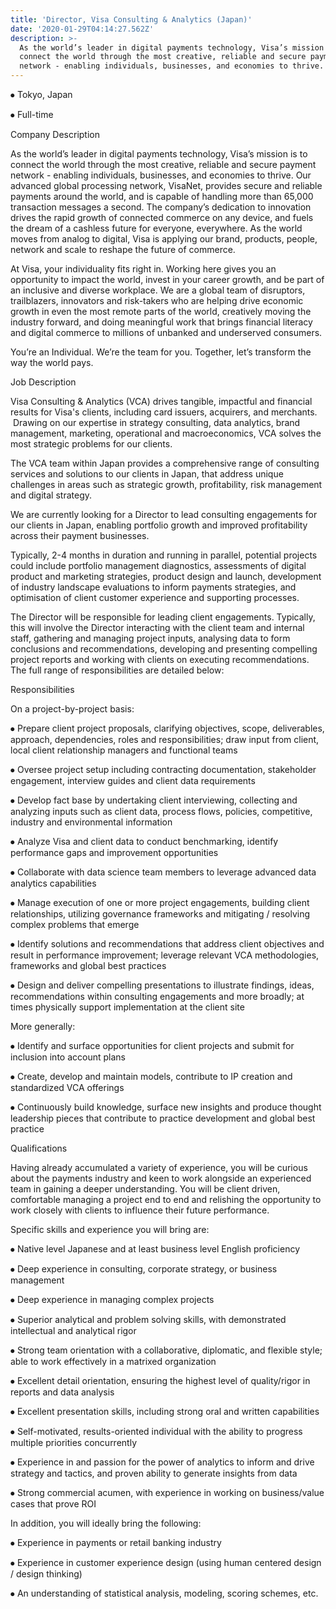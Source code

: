 ```yaml
---
title: 'Director, Visa Consulting & Analytics (Japan)'
date: '2020-01-29T04:14:27.562Z'
description: >-
  As the world’s leader in digital payments technology, Visa’s mission is to
  connect the world through the most creative, reliable and secure payment
  network - enabling individuals, businesses, and economies to thrive. 
---
```


⦁	Tokyo, Japan

⦁	Full-time

Company Description

As the world’s leader in digital payments technology, Visa’s mission is to connect the world through the most creative, reliable and secure payment network - enabling individuals, businesses, and economies to thrive. Our advanced global processing network, VisaNet, provides secure and reliable payments around the world, and is capable of handling more than 65,000 transaction messages a second. The company’s dedication to innovation drives the rapid growth of connected commerce on any device, and fuels the dream of a cashless future for everyone, everywhere. As the world moves from analog to digital, Visa is applying our brand, products, people, network and scale to reshape the future of commerce.

At Visa, your individuality fits right in. Working here gives you an opportunity to impact the world, invest in your career growth, and be part of an inclusive and diverse workplace. We are a global team of disruptors, trailblazers, innovators and risk-takers who are helping drive economic growth in even the most remote parts of the world, creatively moving the industry forward, and doing meaningful work that brings financial literacy and digital commerce to millions of unbanked and underserved consumers.

You’re an Individual. We’re the team for you. Together, let’s transform the way the world pays.

Job Description

Visa Consulting & Analytics (VCA) drives tangible, impactful and financial results for Visa's clients, including card issuers, acquirers, and merchants.  Drawing on our expertise in strategy consulting, data analytics, brand management, marketing, operational and macroeconomics, VCA solves the most strategic problems for our clients.

The VCA team within Japan provides a comprehensive range of consulting services and solutions to our clients in Japan, that address unique challenges in areas such as strategic growth, profitability, risk management and digital strategy.

We are currently looking for a Director to lead consulting engagements for our clients in Japan, enabling portfolio growth and improved profitability across their payment businesses.

Typically, 2-4 months in duration and running in parallel, potential projects could include portfolio management diagnostics, assessments of digital product and marketing strategies, product design and launch, development of industry landscape evaluations to inform payments strategies, and optimisation of client customer experience and supporting processes.

The Director will be responsible for leading client engagements. Typically, this will involve the Director interacting with the client team and internal staff, gathering and managing project inputs, analysing data to form conclusions and recommendations, developing and presenting compelling project reports and working with clients on executing recommendations.  The full range of responsibilities are detailed below: 

Responsibilities

On a project-by-project basis:

⦁	Prepare client project proposals, clarifying objectives, scope, deliverables, approach, dependencies, roles and responsibilities; draw input from client, local client relationship managers and functional teams

⦁	Oversee project setup including contracting documentation, stakeholder engagement, interview guides and client data requirements

⦁	Develop fact base by undertaking client interviewing, collecting and analyzing inputs such as client data, process flows, policies, competitive, industry and environmental information

⦁	Analyze Visa and client data to conduct benchmarking, identify performance gaps and improvement opportunities

⦁	Collaborate with data science team members to leverage advanced data analytics capabilities

⦁	Manage execution of one or more project engagements, building client relationships, utilizing governance frameworks and mitigating / resolving complex problems that emerge

⦁	Identify solutions and recommendations that address client objectives and result in performance improvement; leverage relevant VCA methodologies, frameworks and global best practices

⦁	Design and deliver compelling presentations to illustrate findings, ideas, recommendations within consulting engagements and more broadly; at times physically support implementation at the client site

More generally:

⦁	Identify and surface opportunities for client projects and submit for inclusion into account plans

⦁	Create, develop and maintain models, contribute to IP creation and standardized VCA offerings

⦁	Continuously build knowledge, surface new insights and produce thought leadership pieces that contribute to practice development and global best practice

Qualifications

Having already accumulated a variety of experience, you will be curious about the payments industry and keen to work alongside an experienced team in gaining a deeper understanding. You will be client driven, comfortable managing a project end to end and relishing the opportunity to work closely with clients to influence their future performance.

Specific skills and experience you will bring are:

⦁	Native level Japanese and at least business level English proficiency

⦁	Deep experience in consulting, corporate strategy, or business management

⦁	Deep experience in managing complex projects

⦁	Superior analytical and problem solving skills, with demonstrated intellectual and analytical rigor

⦁	Strong team orientation with a collaborative, diplomatic, and flexible style; able to work effectively in a matrixed organization

⦁	Excellent detail orientation, ensuring the highest level of quality/rigor in reports and data analysis

⦁	Excellent presentation skills, including strong oral and written capabilities

⦁	Self-motivated, results-oriented individual with the ability to progress multiple priorities concurrently

⦁	Experience in and passion for the power of analytics to inform and drive strategy and tactics, and proven ability to generate insights from data

⦁	Strong commercial acumen, with experience in working on business/value cases that prove ROI

In addition, you will ideally bring the following:

⦁	Experience in payments or retail banking industry

⦁	Experience in customer experience design (using human centered design / design thinking)

⦁	An understanding of statistical analysis, modeling, scoring schemes, etc.